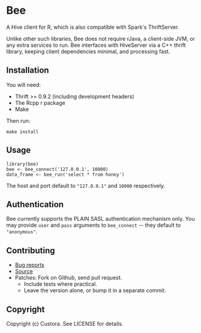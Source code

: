 # Bee

A Hive client for R, which is also compatible with Spark's ThriftServer.

Unlike other such libraries, Bee does not require rJava, a client-side JVM, or
any extra services to run. Bee interfaces with HiveServer via a C++ thrift
library, keeping client dependencies minimal, and processing fast.

## Installation

You will need:

* Thrift >= 0.9.2 (including development headers)
* The Rcpp r package
* Make

Then run:

    make install

## Usage

    library(bee)
    bee <- bee_connect('127.0.0.1', 10000)
    data_frame <- bee_run('select * from honey')

The host and port default to `"127.0.0.1"` and `10000` respectively.

## Authentication

Bee currently supports the PLAIN SASL authentication mechanism only. You may
provide `user` and `pass` arguments to `bee_connect` -- they default to
`"anonymous"`.

## Contributing

 * [Bug reports](https://github.com/custora/bee/issues)
 * [Source](https://github.com/custora/bee)
 * Patches: Fork on Github, send pull request.
   * Include tests where practical.
   * Leave the version alone, or bump it in a separate commit.

## Copyright

Copyright (c) Custora. See LICENSE for details.
